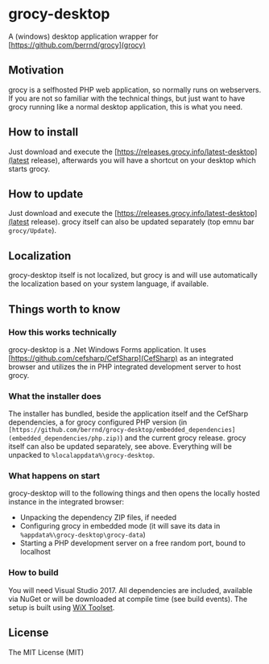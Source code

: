# grocy-desktop
A (windows) desktop application wrapper for [https://github.com/berrnd/grocy](grocy)

## Motivation
grocy is a selfhosted PHP web application, so normally runs on webservers. If you are not so familiar with the technical things, but just want to have grocy running like a normal desktop application, this is what you need.

## How to install
Just download and execute the [https://releases.grocy.info/latest-desktop](latest release), afterwards you will have a shortcut on your desktop which starts grocy.

## How to update
Just download and execute the [https://releases.grocy.info/latest-desktop](latest release). grocy itself can also be updated separately (top emnu bar `grocy/Update`).

## Localization
grocy-desktop itself is not localized, but grocy is and will use automatically the localization based on your system language, if available.

## Things worth to know

### How this works technically
grocy-desktop is a .Net Windows Forms application. It uses [https://github.com/cefsharp/CefSharp](CefSharp) as an integrated browser and utilizes the in PHP integrated development server to host grocy.

### What the installer does
The installer has bundled, beside the application itself and the CefSharp dependencies, a for grocy configured PHP version (in `[https://github.com/berrnd/grocy-desktop/embedded_dependencies](embedded_dependencies/php.zip)`) and the current grocy release. grocy itself can also be updated separately, see above. Everything will be unpacked to `%localappdata%\grocy-desktop`.

### What happens on start
grocy-desktop will to the following things and then opens the locally hosted instance in the integrated browser:
- Unpacking the dependency ZIP files, if needed
- Configuring grocy in embedded mode (it will save its data in `%appdata%\grocy-desktop\grocy-data`)
- Starting a PHP development server on a free random port, bound to localhost

### How to build
You will need Visual Studio 2017. All dependencies are included, available via NuGet or will be downloaded at compile time (see build events).
The setup is built using [WiX Toolset](http://wixtoolset.org).

## License
The MIT License (MIT)
